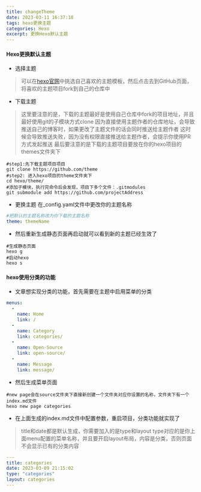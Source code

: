 ```yaml
---
title: changeTheme
date: 2023-03-11 16:37:18
tags: hexo更换主题
categories: Hexo
excerpt: 更换Hexo默认主题
---
```

#### Hexo更换默认主题
+ 选择主题
> 可以在[hexo官网](https://hexo.io/zh-cn/)中挑选自己喜欢的主题模板，然后点击去到GitHub页面，将喜欢的主题项目fork到自己的仓库中

+ 下载主题
> 这里要注意的是，下载的主题最好是使用自己仓库中fork的项目地址，并且最好使用git的子模块方式clone
> 因为直接使用主题作者的仓库地址，会导致推送自己的博客时，如果更改了主题文件的话会同时推送给主题作者
> 这时候会导致推送失败，因为没有权限直接推送给主题作者，会提示你使用PR方式发起推送
> 最后要注意的是下载的主题项目要放在你的hexo项目的themes文件夹下
 ```shell
#step1:先下载主题项目项目
git clone https://github.com/theme
#step2: 进入hexo项目的theme文件夹下
cd hexo/theme/
#添加子模块，执行完命令后会发现，项目下多个文件：.gitmodules
git submodule add https://github.com/projectAddress 
```
+ 更换主题
在_config.yaml文件中更改你的主题名称
```yaml
#把默认的主题名称改为你下载的主题名称
theme: themeName 
```

+ 然后重新生成静态页面再启动就可以看到新的主题已经生效了
```shell
#生成静态页面
hexo g
#启动hexo
hexo s
```
#### hexo使用分类的功能
+ 文章想实现分类的功能，首先需要在主题中启用菜单的分类
```yaml
menus:
  -
    name: Home
    link: /
  -
    name: Category
    link: categories/
  -
    name: Open-Source
    link: open-source/
  -
    name: Message
    link: message/ 
```
+ 然后生成菜单页面
```shell
#new page会在source文件夹下直接新创建一个文件夹对应你设置的名称，文件夹下有一个index.md文件
hexo new page categories
```
+ 在上面生成的index.md文件中配置参数，重启项目，分类功能就实现了
> title和date都是默认生成，你需要加入的是type和layout
> type对应的是你上面menu配置的菜单名称，并且要开启layout布局，内容是分类，否则页面不会显示已有的分类内容
```yaml
---
title: categories
date: 2023-03-09 21:15:02
type: "categories"
layout: categories
---
```